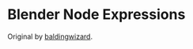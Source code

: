 # Blender Node Expressions

Original by [baldingwizard](https://github.com/baldingwizard/Blender-Addons/wiki/Dynamic-Maths-Expression).